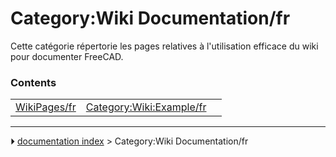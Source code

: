 # Category:Wiki Documentation/fr
Cette catégorie répertorie les pages relatives à l\'utilisation efficace du wiki pour documenter FreeCAD.

### Contents

|     |     |     |
| --- | --- | --- |
| [WikiPages/fr](WikiPages/fr.md) | [Category:Wiki:Example/fr](Category_Wiki_Example/fr.md) |



---
⏵ [documentation index](../README.md) > Category:Wiki Documentation/fr

